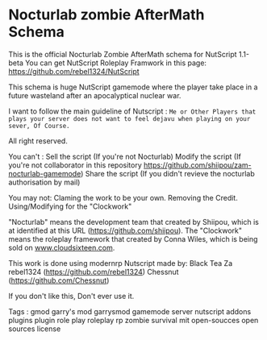 Nocturlab zombie AfterMath Schema
========

This is the official Nocturlab Zombie AfterMath schema for NutScript 1.1-beta
You can get NutScript Roleplay Framwork in this page: https://github.com/rebel1324/NutScript

This schema is huge NutScript gamemode where the player take place in a future wasteland after an apocalyptical nuclear war.

I want to follow the main guideline of Nutscript : `Me or Other Players that plays your server does not want to feel dejavu when playing on your sever, Of Course.`

All right reserved.

You can't :
Sell the script (If you're not Nocturlab)
Modify the script (If you're not collaborator in this repository https://github.com/shiipou/zam-nocturlab-gamemode)
Share the script (If you didn't revieve the nocturlab authorisation by mail)

You may not:
Claming the work to be your own.
Removing the Credit.
Using/Modifying for the "Clockwork"

"Nocturlab" means the development team that created by Shiipou, which is at identified at this URL (https://github.com/shiipou).
The "Clockwork" means the roleplay framework that created by Conna Wiles, which is being sold on www.cloudsixteen.com.

This work is done using modernrp Nutscript made by:
Black Tea Za rebel1324 (https://github.com/rebel1324)
Chessnut (https://github.com/Chessnut)

If you don't like this, Don't ever use it.

Tags : 
gmod garry's mod garrysmod gamemode server nutscript addons plugins plugin role play roleplay rp zombie survival mit open-soucces open sources license
